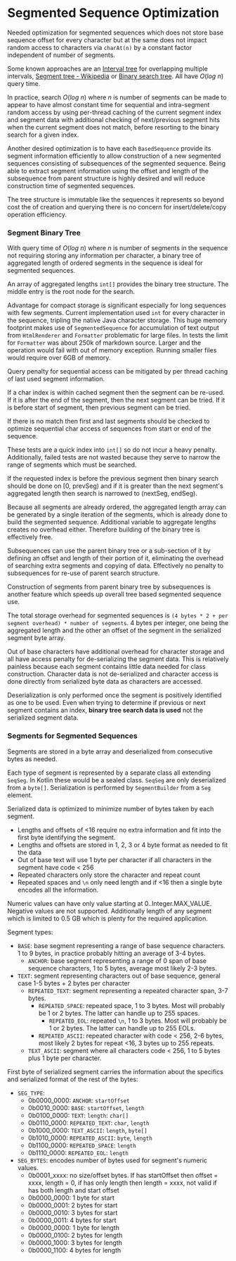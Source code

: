# Segmented Sequence Optimization

Needed optimization for segmented sequences which does not store base sequence offset for every
character but at the same does not impact random access to characters via `charAt(n)` by a
constant factor independent of number of segments.

Some known approaches are an [Interval tree] for overlapping multiple intervals,
[Segment tree - Wikipedia] or [Binary search tree]. All have $`O(log \ n)`$ query time.

In practice, search $`O(log \ n)`$ where *n* is number of segments can be made to appear to have
almost constant time for sequential and intra-segment random access by using per-thread caching
of the current segment index and segment data with additional checking of next/previous segment
hits when the current segment does not match, before resorting to the binary search for a given
index.

Another desired optimization is to have each `BasedSequence` provide its segment information
efficiently to allow construction of a new segmented sequences consisting of subsequences of the
segmented sequence. Being able to extract segment information using the offset and length of the
subsequence from parent structure is highly desired and will reduce construction time of
segmented sequences.

The tree structure is immutable like the sequences it represents so beyond cost the of creation
and querying there is no concern for insert/delete/copy operation efficiency.

### Segment Binary Tree

With query time of $`O(log \ n)`$ where *n* is number of segments in the sequence not requiring
storing any information per character, a binary tree of aggregated length of ordered segments in
the sequence is ideal for segmented sequences.

An array of aggregated lengths `int[]` provides the binary tree structure. The middle entry is
the root node for the search.

Advantage for compact storage is significant especially for long sequences with few segments.
Current implementation used `int` for every character in the sequence, tripling the native Java
character storage. This huge memory footprint makes use of `SegmentedSequence` for accumulation
of text output from `HtmlRenderer` and `Formatter` problematic for large files. In tests the
limit for `Formatter` was about 250k of markdown source. Larger and the operation would fail
with out of memory exception. Running smaller files would require over 6GB of memory.

Query penalty for sequential access can be mitigated by per thread caching of last used segment
information.

If a char index is within cached segment then the segment can be re-used. If it is after the end
of the segment, then the next segment can be tried. If it is before start of segment, then
previous segment can be tried.

If there is no match then first and last segments should be checked to optimize sequential char
access of sequences from start or end of the sequence.

These tests are a quick index into `int[]` so do not incur a heavy penalty. Additionally, failed
tests are not wasted because they serve to narrow the range of segments which must be searched.

If the requested index is before the previous segment then binary search should be done on [0,
prevSeg) and if it is greater than the next segment's aggregated length then search is narrowed
to (nextSeg, endSeg).

Because all segments are already ordered, the aggregated length array can be generated by a
single iteration of the segments, which is already done to build the segmented sequence.
Additional variable to aggregate lengths creates no overhead either. Therefore building of the
binary tree is effectively free.

Subsequences can use the parent binary tree or a sub-section of it by defining an offset and
length of their portion of it, eliminating the overhead of searching extra segments and copying
of data. Effectively no penalty to subsequences for re-use of parent search structure.

Construction of segments from parent binary tree by subsequences is another feature which speeds
up overall tree based segmented sequence use.

The total storage overhead for segmented sequences is `(4 bytes * 2 + per segment overhead) *
number of segments`. 4 bytes per integer, one being the aggregated length and the other an
offset of the segment in the serialized segment byte array.

Out of base characters have additional overhead for character storage and all have access
penalty for de-serializing the segment data. This is relatively painless because each segment
contains little data needed for class construction. Character data is not de-serialized and
character access is done directly from serialized byte data as characters are accessed.

Deserialization is only performed once the segment is positively identified as one to be used.
Even when trying to determine if previous or next segment contains an index, **binary tree
search data is used** not the serialized segment data.

### Segments for Segmented Sequences

Segments are stored in a byte array and deserialized from consecutive bytes as needed.

Each type of segment is represented by a separate class all extending `SeqSeg`. In Kotlin these
would be a sealed class. `SeqSeg` are only deserialized from a `byte[]`. Serialization is
performed by `SegmentBuilder` from a `Seg` element.

Serialized data is optimized to minimize number of bytes taken by each segment.
* Lengths and offsets of <16 require no extra information and fit into the first byte
  identifying the segment.
* Lengths and offsets are stored in 1, 2, 3 or 4 byte format as needed to fit the data
* Out of base text will use 1 byte per character if all characters in the segment have code <
  256
* Repeated characters only store the character and repeat count
* Repeated spaces and `\n` only need length and if <16 then a single byte encodes all the
  information.

Numeric values can have only value starting at 0..Integer.MAX_VALUE. Negative values are not
supported. Additionally length of any segment which is limited to 0.5 GB which is plenty for the
required application.

Segment types:

* `BASE`: base segment representing a range of base sequence characters. 1 to 9 bytes, in
  practice probably hitting an average of 3-4 bytes.
  * `ANCHOR`: base segment representing a range of 0 span of base sequence characters, 1 to 5
    bytes, average most likely 2-3 bytes.
* `TEXT`: segment representing characters out of base sequence, general case 1-5 bytes + 2 bytes
  per character
  * `REPEATED_TEXT`: segment representing a repeated character span, 3-7 bytes.
    * `REPEATED_SPACE`: repeated space, 1 to 3 bytes. Most will probably be 1 or 2 bytes. The
      latter can handle up to 255 spaces.
      * `REPEATED_EOL`: repeated `\n`, 1 to 3 bytes. Most will probably be 1 or 2 bytes. The
        latter can handle up to 255 EOLs.
    * `REPEATED_ASCII`: repeated character with code < 256, 2-6 bytes, most likely 2 bytes for
      repeat <16, 3 bytes up to 255 repeats.
  * `TEXT_ASCII`: segment where all characters code < 256, 1 to 5 bytes plus 1 byte per
    character.

First byte of serialized segment carries the information about the specifics and serialized
format of the rest of the bytes:

* `SEG_TYPE`:
  * 0b0000_0000: `ANCHOR`: `startOffset`
  * 0b0010_0000: `BASE`: `startOffset`, `length`
  * 0b0100_0000: `TEXT`: `length`: `char[]`
  * 0b0110_0000: `REPEATED_TEXT`: `char`, `length`
  * 0b1000_0000: `TEXT_ASCII`: `length`, `byte[]`
  * 0b1010_0000: `REPEATED_ASCII`: `byte`, `length`
  * 0b1100_0000: `REPEATED_SPACE`: `length`
  * 0b1110_0000: `REPEATED_EOL`: `length`
* `SEG_BYTES`: encodes number of bytes used for segment's numeric values.
  * 0b0001_xxxx: no size/offset bytes. If has startOffset then offset = xxxx, length = 0, if has
    only length then length = xxxx, not valid if has both length and start offset
  * 0b0000_0000: 1 byte for start
  * 0b0000_0001: 2 bytes for start
  * 0b0000_0010: 3 bytes for start
  * 0b0000_0011: 4 bytes for start
  * 0b0000_0000: 1 byte for length
  * 0b0000_0100: 2 bytes for length
  * 0b0000_1000: 3 bytes for length
  * 0b0000_1100: 4 bytes for length

[Binary search tree]: https://en.wikipedia.org/wiki/Binary_search_tree "Binary search tree - Wikipedia"
[Interval tree]: https://en.wikipedia.org/wiki/Interval_tree "Interval tree - Wikipedia"
[Segment tree - Wikipedia]: https://en.wikipedia.org/wiki/Segment_tree "Segment tree - Wikipedia"

